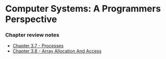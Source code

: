# Computer Systems: A Programmers Perspective

### Chapter review notes

* [Chapter 3.7 - Processes](./chapter-3.7-processes.md)
* [Chapter 3.8 - Array Allocation And Access](./chapter-3.8-array-allocation-and-access.md)
